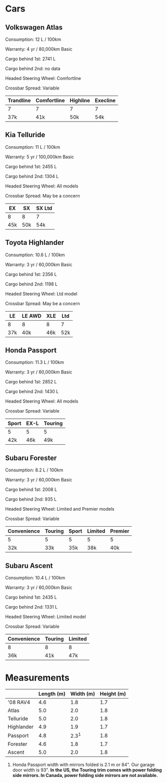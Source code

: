 # Cars

## Volkswagen Atlas
Consumption: 12 L / 100km

Warranty:  4 yr / 80,000km Basic

Cargo behind 1st: 2741 L

Cargo behind 2nd: no data

Headed Steering Wheel: Comfortline

Crossbar Spread: Variable

Trandline | Comfortline | Highline | Execline
--- | --- | --- | ---
7 | 7 | 7 | 7
37k | 41k | 50k | 54k

## Kia Telluride
Consumption: 11 L / 100km

Warranty: 5 yr / 100,000km Basic

Cargo behind 1st: 2455 L

Cargo behind 2nd: 1304 L

Headed Steering Wheel: All models

Crossbar Spread: May be a concern

EX | SX | SX Ltd
--- | --- | ---
8 | 8 | 7
45k | 50k | 54k

## Toyota Highlander
Consumption: 10.6 L / 100km

Warranty: 3 yr / 60,000km Basic

Cargo behind 1st: 2356 L

Cargo behind 2nd: 1198 L

Headed Steering Wheel: Ltd model

Crossbar Spread: May be a concern

LE | LE AWD | XLE | Ltd
--- | --- | --- | ---
8 | 8 | 8 | 7
37k | 40k | 46k | 52k

## Honda Passport
Consumption: 11.3 L / 100km

Warranty: 3 yr / 60,000km Basic

Cargo behind 1st: 2852 L

Cargo behind 2nd: 1430 L

Headed Steering Wheel: All models

Crossbar Spread: Variable

Sport | EX-L | Touring
--- | --- | ---
5 | 5 | 5
42k | 46k | 49k

## Subaru Forester
Consumption: 8.2 L / 100km

Warranty: 3 yr / 60,000km Basic

Cargo behind 1st: 2008 L

Cargo behind 2nd: 935 L

Headed Steering Wheel: Limited and Premier models

Crossbar Spread: Variable

Convenience | Touring | Sport | Limited | Premier
--- | --- | --- | --- | ---
5 | 5 | 5 | 5 | 5
32k | 33k | 35k | 38k | 40k

## Subaru Ascent
Consumption: 10.4 L / 100km

Warranty: 3 yr / 60,000km Basic

Cargo behind 1st: 2435 L

Cargo behind 2nd: 1331 L

Headed Steering Wheel: Limited model

Crossbar Spread: Variable

Convenience | Touring | Limited
--- | --- | ---
8 | 8 | 8
36k | 41k | 47k

# Measurements

|| Length (m) | Width (m) | Height (m)
--- | --- | --- | ---
'08 RAV4 | 4.6 | 1.8 | 1.7
Atlas | 5.0 | 2.0 | 1.8
Telluride | 5.0 | 2.0 | 1.8
Highlander | 4.9 | 1.9 | 1.7
Passport | 4.8 | 2.3<sup>1</sup> | 1.8
Forester | 4.6 | 1.8 | 1.7
Ascent | 5.0 | 2.0 | 1.8

1. Honda Passport width with mirrors folded is 2.1 m or 84".
Our garage door width is 93". __In the US, the Touring trim comes with power folding side mirrors. In Canada, power folding side mirrors are not available.__
